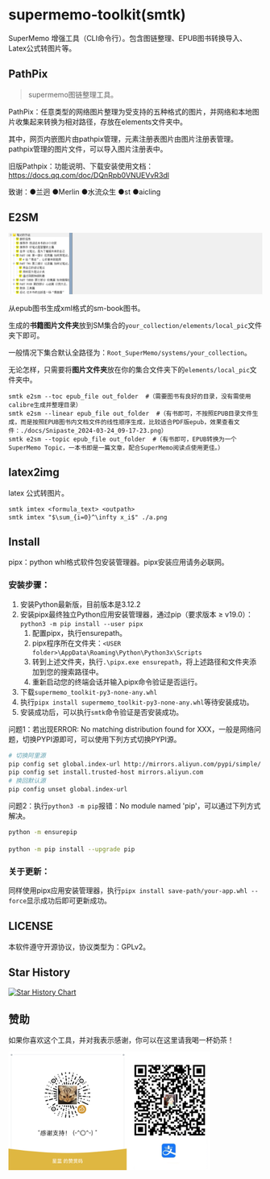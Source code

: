 # supermemo-toolkit(smtk)

SuperMemo 增强工具（CLI命令行）。包含图链整理、EPUB图书转换导入、Latex公式转图片等。

## PathPix

> supermemo图链整理工具。

PathPix：任意类型的网络图片整理为受支持的五种格式的图片，并网络和本地图片收集起来转换为相对路径，存放在elements文件夹中。

其中，网页内嵌图片由pathpix管理，元素注册表图片由图片注册表管理。pathpix管理的图片文件，可以导入图片注册表中。

旧版Pathpix：功能说明、下载安装使用文档：https://docs.qq.com/doc/DQnRpb0VNUEVvR3dl

致谢：●兰迥 ●Merlin ●水流众生 ●st ●aicling

## E2SM

![](./docs/Snipaste_2024-01-17_08-43-18.png)

从epub图书生成xml格式的sm-book图书。

生成的**书籍图片文件夹**放到SM集合的`your_collection/elements/local_pic`文件夹下即可。

一般情况下集合默认全路径为：`Root_SuperMemo/systems/your_collection`。

无论怎样，只需要将**图片文件夹**放在你的集合文件夹下的`elements/local_pic`文件夹中。

```pwsh
smtk e2sm --toc epub_file out_folder  #（需要图书有良好的目录，没有需使用calibre生成并整理目录）
smtk e2sm --linear epub_file out_folder  #（有书即可，不按照EPUB目录文件生成，而是按照EPUB图书内文档文件的线性顺序生成，比较适合PDF版epub，效果查看文件：./docs/Snipaste_2024-03-24_09-17-23.png）
smtk e2sm --topic epub_file out_folder  #（有书即可，EPUB转换为一个SuperMemo Topic，一本书即是一篇文章，配合SuperMemo阅读点使用更佳。）
```

## latex2img

latex 公式转图片。

```
smtk imtex <formula_text> <outpath>
smtk imtex "$\sum_{i=0}^\infty x_i$" ./a.png
```

## Install

pipx：python whl格式软件包安装管理器。pipx安装应用请务必联网。

### 安装步骤：

1. 安装Python最新版，目前版本是3.12.2
2. 安装pipx最终独立Python应用安装管理器，通过pip（要求版本 ≥ v19.0）：`python3 -m pip install --user pipx`
   1. 配置pipx，执行ensurepath。
   2. pipx程序所在文件夹：`<USER folder>\AppData\Roaming\Python\Python3x\Scripts`
   3. 转到上述文件夹，执行`.\pipx.exe ensurepath`，将上述路径和文件夹添加到您的搜索路径中。
   4. 重新启动您的终端会话并输入pipx命令验证是否运行。
3. 下载`supermemo_toolkit-py3-none-any.whl`
4. 执行`pipx install supermemo_toolkit-py3-none-any.whl`等待安装成功。
5. 安装成功后，可以执行`smtk`命令验证是否安装成功。

问题1：若出现ERROR: No matching distribution found for XXX，一般是网络问题，切换PYPI源即可，可以使用下列方式切换PYPI源。

```bash
# 切换阿里源
pip config set global.index-url http://mirrors.aliyun.com/pypi/simple/
pip config set install.trusted-host mirrors.aliyun.com
# 换回默认源
pip config unset global.index-url
```

问题2：执行`python3 -m pip`报错：No module named 'pip'，可以通过下列方式解决。

```bash
python -m ensurepip

python -m pip install --upgrade pip
```

### 关于更新：

同样使用pipx应用安装管理器，执行`pipx install save-path/your-app.whl --force`显示成功后即可更新成功。

## LICENSE

本软件遵守开源协议，协议类型为：GPLv2。

## Star History

[![Star History Chart](https://api.star-history.com/svg?repos=Zacharia2/SuperMemo-Toolkit&type=Date)](https://star-history.com/#Zacharia2/SuperMemo-Toolkit&Date)

## 赞助
如果你喜欢这个工具，并对我表示感谢，你可以在这里请我喝一杯奶茶！

<img src="docs\donate.png" width="400">